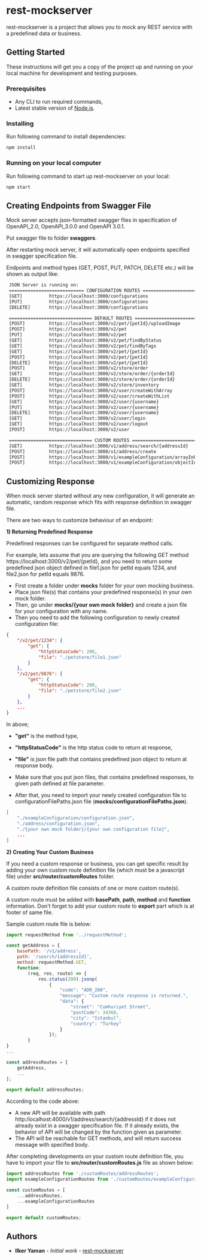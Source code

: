 # rest-mockserver

rest-mockserver is a project that allows you to mock any REST service with a predefined data or business.

## Getting Started

These instructions will get you a copy of the project up and running on your local machine for development and testing purposes. 

### Prerequisites

* Any CLI to run required commands,
* Latest stable version of [Node.js](https://nodejs.org/en/).

### Installing

Run following command to install dependencies:

```sh
npm install
```

### Running on your local computer

Run following command to start up rest-mockserver on your local:

```sh
npm start
```
## Creating Endpoints from Swagger File

Mock server accepts json-formatted swagger files in specification of OpenAPI_2.0, OpenAPI_3.0.0 and OpenAPI 3.0.1.

Put swagger file to folder **swaggers**.

After restarting mock server, it will automatically open endpoints specified in swagger specification file.

Endpoints and method types (GET, POST, PUT, PATCH, DELETE etc.) will be shown as output like:
```sh
 JSON Server is running on:
 ============================ CONFIGURATION ROUTES ===========================
 [GET]          https://localhost:3000/configurations
 [PUT]          https://localhost:3000/configurations
 [DELETE]       https://localhost:3000/configurations

 =============================== DEFAULT ROUTES ==============================
 [POST]         https://localhost:3000/v2/pet/{petId}/uploadImage
 [POST]         https://localhost:3000/v2/pet
 [PUT]          https://localhost:3000/v2/pet
 [GET]          https://localhost:3000/v2/pet/findByStatus
 [GET]          https://localhost:3000/v2/pet/findByTags
 [GET]          https://localhost:3000/v2/pet/{petId}
 [POST]         https://localhost:3000/v2/pet/{petId}
 [DELETE]       https://localhost:3000/v2/pet/{petId}
 [POST]         https://localhost:3000/v2/store/order
 [GET]          https://localhost:3000/v2/store/order/{orderId}
 [DELETE]       https://localhost:3000/v2/store/order/{orderId}
 [GET]          https://localhost:3000/v2/store/inventory
 [POST]         https://localhost:3000/v2/user/createWithArray
 [POST]         https://localhost:3000/v2/user/createWithList
 [GET]          https://localhost:3000/v2/user/{username}
 [PUT]          https://localhost:3000/v2/user/{username}
 [DELETE]       https://localhost:3000/v2/user/{username}
 [GET]          https://localhost:3000/v2/user/login
 [GET]          https://localhost:3000/v2/user/logout
 [POST]         https://localhost:3000/v2/user

 =============================== CUSTOM ROUTES ===============================
 [GET]          https://localhost:3000/v1/address/search/{addressId}
 [POST]         https://localhost:3000/v1/address/create
 [POST]         https://localhost:3000/v1/exampleConfiguration/arrayInRequest
 [POST]         https://localhost:3000/v1/exampleConfiguration/objectInRequest
```

## Customizing Response

When mock server started without any new configuration, it will generate an automatic, random response which fits with response definition in swagger file.

There are two ways to customize behaviour of an endpoint:

**1) Returning Predefined Response**

Predefined responses can be configured for separate method calls.

For example, lets assume that you are querying the following GET method https://localhost:3000/v2/pet/{petId}, and you need to return some predefined json object defined in file1.json for petId equals 1234, and file2.json for petId equals 9876.

* First create a folder under **mocks** folder for your own mocking business.
* Place json file(s) that contains your predefined response(s) in your own mock folder.
* Then, go under **mocks/{your own mock folder}** and create a json file for your configuration with any name.
* Then you need to add the following configuration to newly created configuration file:
```json
{
    "/v2/pet/1234": {
        "get": {
            "httpStatusCode": 200,
            "file": "./petstore/file1.json"
        }
    },
    "/v2/pet/9876": {
        "get": {
            "httpStatusCode": 200,
            "file": "./petstore/file2.json"
        }
    },
    ...
}
```

In above; 

* **"get"** is the method type,
* **"httpStatusCode"** is the http status code to return at response,
* **"file"** is json file path that contains predefined json object to return at response body.
 

* Make sure that you put json files, that contains predefined responses, to given path defined at file parameter.

* After that, you need to import your newly created configuration file to configurationFilePaths.json file (**mocks/configurationFilePaths.json**).
```json
[
    "./exampleConfiguration/configuration.json",
    "./address/configuration.json",
    "./{your own mock folder}/{your own configuration file}",
    ...
]
```
**2) Creating Your Custom Business**

If you need a custom response or business, you can get specific result by adding your own custom route definition file (which must be a javascript file) under **src/router/customRoutes** folder.

A custom route definition file consists of one or more custom route(s). 

A custom route must be added with **basePath**, **path**, **method** and **function** information. Don't forget to add your custom route to **export** part which is at footer of same file.

Sample custom route file is below:
```js
import requestMethod from '../requestMethod';

const getAddress = {
    basePath: '/v1/address',
    path: '/search/{addressId}',
    method: requestMethod.GET,
    function:
        (req, res, route) => {
            res.status(200).jsonp(
                {
                    "code": "ADR_200",
                    "message": "Custom route response is returned.",
                    "data": {
                        "street": "Cumhuriyet Street",
                        "postCode": 34360,
                        "city": "Istanbul",
                        "country": "Turkey"
                    }
                });
        }
}
...

const addressRoutes = [
    getAddress,
    ...
];

export default addressRoutes;
```
According to the code above:

* A new API will be available with path http:/localhost:4000/v1/address/search/{addressId} if it does not already exist in a swagger specification file. If it already exists, the behavior of API will be changed by the function given as parameter.
* The API will be reachable for GET methods, and will return success message with specified body.

After completing developments on your custom route definition file, you have to import your file to **src/router/customRoutes.js** file as shown below:
```js
import addressRoutes from './customRoutes/addressRoutes';
import exampleConfigurationRoutes from './customRoutes/exampleConfigurationRoutes';

const customRoutes = [
    ...addressRoutes,
    ...exampleConfigurationRoutes
]

export default customRoutes;
```


## Authors

* **Ilker Yaman** - *Initial work* - [rest-mockserver](https://github.com/ilkeryaman/rest-mockserver)
